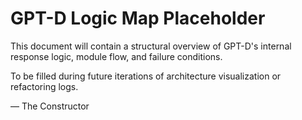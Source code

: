 # GPT-D Logic Map Placeholder

This document will contain a structural overview of GPT-D's internal response logic, module flow, and failure conditions.

To be filled during future iterations of architecture visualization or refactoring logs.

— The Constructor

